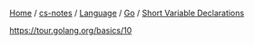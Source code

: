 [Home](https://mengxianbin.github.io) /
[cs-notes](https://mengxianbin.github.io/cs-notes/site) /
[Language](https://mengxianbin.github.io/cs-notes/site/Language) /
[Go](https://mengxianbin.github.io/cs-notes/site/Language/Go) /
[Short Variable Declarations](https://mengxianbin.github.io/cs-notes/site/Language/Go/Short%20Variable%20Declarations)

<https://tour.golang.org/basics/10>